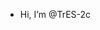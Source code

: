 - Hi, I’m @TrES-2c


<!---
TrES-2c/TrES-2c is a ✨ special ✨ repository because its `README.md` (this file) appears on your GitHub profile.
You can click the Preview link to take a look at your changes.
--->
